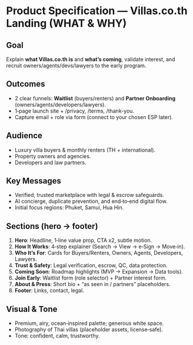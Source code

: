 # Product Specification — Villas.co.th Landing (WHAT & WHY)

## Goal
Explain **what Villas.co.th is** and **what’s coming**, validate interest, and recruit owners/agents/devs/lawyers to the early program.

## Outcomes
- 2 clear funnels: **Waitlist** (buyers/renters) and **Partner Onboarding** (owners/agents/developers/lawyers).
- 1‑page launch site + /privacy, /terms, /thank-you.
- Capture email + role via form (connect to your chosen ESP later).

## Audience
- Luxury villa buyers & monthly renters (TH + international).
- Property owners and agencies.
- Developers and law partners.

## Key Messages
- Verified, trusted marketplace with legal & escrow safeguards.
- AI concierge, duplicate prevention, and end‑to‑end digital flow.
- Initial focus regions: Phuket, Samui, Hua Hin.

## Sections (hero → footer)
1. **Hero**: Headline, 1‑line value prop, CTA x2, subtle motion.
2. **How It Works**: 4‑step explainer (Search → View → e‑Sign → Move‑in).
3. **Who It’s For**: Cards for Buyers/Renters, Owners, Agents, Developers, Lawyers.
4. **Trust & Safety**: Legal verification, escrow, QC, data protection.
5. **Coming Soon**: Roadmap highlights (MVP → Expansion → Data tools).
6. **Join Early**: Waitlist form (role selector) + Partner interest form.
7. **About & Press**: Short bio + “as seen in / partners” placeholders.
8. **Footer**: Links, contact, legal.

## Visual & Tone
- Premium, airy, ocean‑inspired palette; generous white space.
- Photography of Thai villas (placeholder assets, license‑safe).
- Tone: confident, calm, trustworthy.

